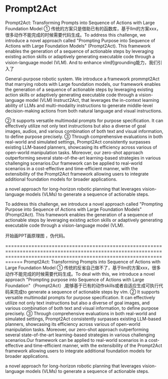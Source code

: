 # Prompt2Act
Prompt2Act: Transforming Prompts into Sequence of Actions with Large Foundation Model
① 传统的方案只是借助已有的函数库，基于llm的方案xxx，很多动作不能完成的时候需要代码生成。To address this challenge, we introduce a novel approach called "Prompting Purpose into Sequence of Actions with Large Foundation Models" (Prompt2Act). This framework enables the generation of a sequence of actionable steps by leveraging existing action skills or adaptively generating executable code through a vision-language model (VLM). And to enhance vlm的grounding能力，我们引入了

General-purpose robotic system. We introduce a framework prommpt2Act that marrying robots with Large foundation models, our framework enables the generation of a sequence of actionable steps by leveraging existing action skills or adaptively generating executable code through a vision-language model (VLM)
Instruct2Act, that leverages the in-context learning ability of LLMs and multi-modality
instructions to generate middle-level decision-making actions from both natural language
and visual instructions.

② It supports versatile multimodal prompts for purpose specification. It can effectively utilize not only text instructions but also a diverse of goal images, audios, and various combination of both text and visual information, to define purpose precisely. 
③ Through comprehensive evaluations in both real-world and simulated settings, Prompt2Act consistently surpasses existing LLM-based planners, showcasing its efficiency across various of open-world manipulation tasks. Moreover, our zero-shot approach outperforming several state-of-the-art learning-based strategies in various challenging scenarios.Our framework can be applied to real-world scenarios in a cost-effective and time-efficient manner, with the extensibility of the Prompt2Act framework allowing users to integrate additional foundation models for broader applications.
 
 a novel approach for long-horizon robotic planning that leverages vision-language models (VLMs) to generate a sequence of actionable steps.

 To address this challenge, we introduce a novel approach called "Prompting Purpose into Sequence of Actions with Large Foundation Models" (Prompt2Act). This framework enables the generation of a sequence of actionable steps by leveraging existing action skills or adaptively generating executable code through a vision-language model (VLM).

 开始画PPT画原理图 ，伪代码。









 
========================================================================================================================================================================
 Prompt2Act: Transforming Prompts into Sequence of Actions with Large Foundation Model
① 传统的反省自己做不了，基于llm的方案xxx，很多动作不能完成的时候需要代码生成。To deal with this, we introduce a novel approach "Prompting purpose into Sequence of Actions with Large Foundation"（Prompt2Act）,能够基于已有的动作skills或者自适应生成可执行代码来完成to generate a sequence of actionable steps by vlm.
② It supports versatile multimodal prompts for purpose specification. It can effectively utilize not only text instructions but also a diverse of goal images, and various combination of both text and visual information, to define purpose precisely. 
③ Through comprehensive evaluations in both real-world and simulated settings, Prompt2Act consistently surpasses existing LLM-based planners, showcasing its efficiency across various of open-world manipulation tasks. Moreover, our zero-shot approach outperforming several state-of-the-art learning-based strategies in various challenging scenarios.Our framework can be applied to real-world scenarios in a cost-effective and time-efficient manner, with the extensibility of the Prompt2Act framework allowing users to integrate additional foundation models for broader applications.
 
 a novel approach for long-horizon robotic planning that leverages vision-language models (VLMs) to generate a sequence of actionable steps.
